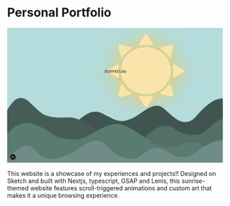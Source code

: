 # Personal Portfolio

![Portfolio Hero](assets/portfolio-hero.png)

This website is a showcase of my experiences and projects!! Designed on Sketch and built with Nextjs, typescript, GSAP and Lenis, this sunrise-themed website features scroll-triggered animations and custom art that makes it a unique browsing experience.